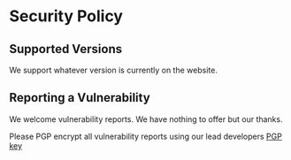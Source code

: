 # Security Policy

## Supported Versions

We support whatever version is currently on the website.

## Reporting a Vulnerability

We welcome vulnerability reports. We have nothing to offer but our thanks. 

Please PGP encrypt all vulnerability reports using our lead developers [PGP key](https://keybase.io/kylereis/pgp_keys.asc?fingerprint=740f3e032c78a0eeb9a31c61b5dff850d2725016)

